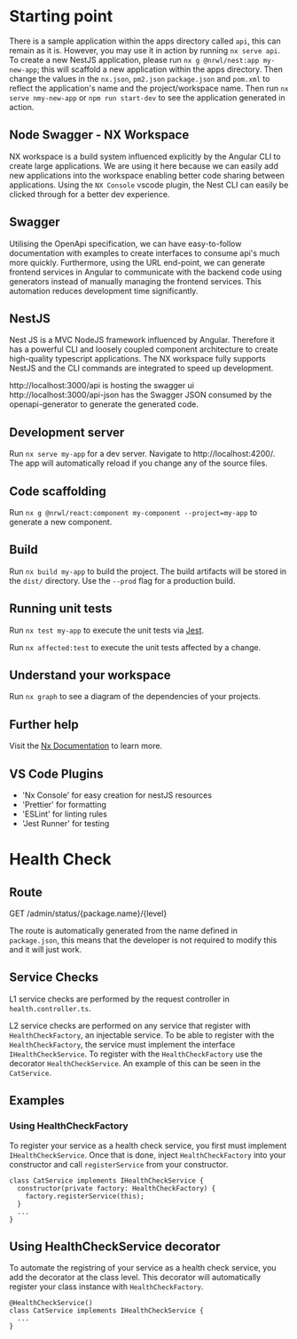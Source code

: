 # Starting point
There is a sample application within the apps directory called `api`, this can remain as it is. However, you may use it in action by running `nx serve api`.
To create a new NestJS application, please run `nx g @nrwl/nest:app my-new-app`; this will scaffold a new application within the apps directory. Then change the values in the `nx.json`, `pm2.json` `package.json` and `pom.xml` to reflect the application's name and the project/workspace name. Then run `nx serve nmy-new-app` or `npm run start-dev` to see the application generated in action.
## Node Swagger - NX Workspace
NX workspace is a build system influenced explicitly by the Angular CLI to create large applications. We are using it here because we can easily add new applications into the workspace enabling better code sharing between applications. Using the `NX Console` vscode plugin, the Nest CLI can easily be clicked through for a better dev experience.

## Swagger
Utilising the OpenApi specification, we can have easy-to-follow documentation with examples to create interfaces to consume api's much more quickly. Furthermore, using the URL end-point, we can generate frontend services in Angular to communicate with the backend code using generators instead of manually managing the frontend services. This automation reduces development time significantly.

## NestJS

Nest JS is a MVC NodeJS framework influenced by Angular. Therefore it has a powerful CLI and loosely coupled component architecture to create high-quality typescript applications. The NX workspace fully supports NestJS and the CLI commands are integrated to speed up development.

http://localhost:3000/api is hosting the swagger ui
http://localhost:3000/api-json has the Swagger JSON consumed by the openapi-generator to generate the generated code.

## Development server

Run `nx serve my-app` for a dev server. Navigate to http://localhost:4200/. The app will automatically reload if you change any of the source files.

## Code scaffolding

Run `nx g @nrwl/react:component my-component --project=my-app` to generate a new component.

## Build

Run `nx build my-app` to build the project. The build artifacts will be stored in the `dist/` directory. Use the `--prod` flag for a production build.

## Running unit tests

Run `nx test my-app` to execute the unit tests via [Jest](https://jestjs.io).

Run `nx affected:test` to execute the unit tests affected by a change.


## Understand your workspace

Run `nx graph` to see a diagram of the dependencies of your projects.

## Further help

Visit the [Nx Documentation](https://nx.dev) to learn more.


## VS Code Plugins
- 'Nx Console' for easy creation for nestJS resources
- 'Prettier' for formatting
- 'ESLint' for linting rules
- 'Jest Runner' for testing


# Health Check
## Route
GET /admin/status/{package.name}/{level}

The route is automatically generated from the name defined in `package.json`, this means that the developer is not required to modify this and it will just work.

## Service Checks
L1 service checks are performed by the request controller in `health.controller.ts`.

L2 service checks are performed on any service that register with `HealthCheckFactory`, an injectable service. To be able to register with the `HealthCheckFactory`, the service must implement the interface `IHealthCheckService`. To register with the `HealthCheckFactory` use the decorator `HealthCheckService`. An example of this can be seen in the `CatService`.

## Examples
### Using HealthCheckFactory
To register your service as a health check service, you first must implement `IHealthCheckService`. Once that is done, inject `HealthCheckFactory` into your constructor and call `registerService` from your constructor.

```
class CatService implements IHealthCheckService {
  constructor(private factory: HealthCheckFactory) {
    factory.registerService(this);
  }
  ...
}
```

## Using HealthCheckService decorator
To automate the registring of your service as a health check service, you add the decorator at the class level. This decorator will automatically register your class instance with `HealthCheckFactory`.
```
@HealthCheckService()
class CatService implements IHealthCheckService {
  ...
}
```